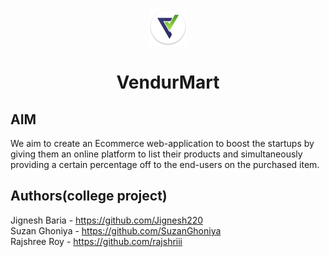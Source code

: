 <p align="center">
  <a href="">
    <img alt="Gatsby" src="https://github.com/Jignesh220/vendur_mart/blob/master/src/images/3.png" width="60" />
  </a>
</p>
<h1 align="center">
  VendurMart
</h1>

## AIM

We aim to create an Ecommerce web-application to boost the startups by giving them an online platform to list their products and simultaneously providing a certain percentage off to the end-users on the purchased item.

## Authors(college project)

Jignesh Baria - https://github.com/Jignesh220 <br/>
Suzan Ghoniya - https://github.com/SuzanGhoniya <br/>
Rajshree Roy - https://github.com/rajshriii

